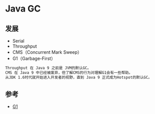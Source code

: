 # Java GC

## 发展
* Serial
* Throughput
* CMS（Concurrent Mark Sweep）
* G1（Garbage-First）

```md
Throughput 在 Java 9 之前是 JVM的默认GC。
CMS 在 Java 9 中已经被废弃，但了解CMS的行为对理解G1会有一些帮助。
从JDK 1.6时代就开始进入开发者的视野，直到 Java 9 正式成为Hotspot的默认GC。
```


## 参考
* [G1](https://www.jianshu.com/p/a3e6a9de7a5d?hmsr=toutiao.io&utm_medium=toutiao.io&utm_source=toutiao.io)